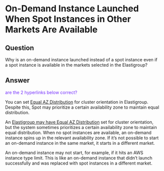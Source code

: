 <meta name="robots" content="noindex">

# On-Demand Instance Launched When Spot Instances in Other Markets Are Available

## Question

Why is an on-demand instance launched instead of a spot instance even if a spot instance is available in the markets selected in the Elastigroup?

## Answer

<font color="#7632FE">are the 2 hyperlinks below correct?</font>

You can set [Equal AZ Distribution](https://docs.spot.io/elastigroup/features/core-features/equal-az-instance-distribution-orientation?id=equal-az-instance-distribution-orientation) for cluster orientation in Elastigroup. Despite this, Spot may prioritize a certain availability zone to maintain equal distribution.

An [Elastigroup may have Equal AZ Distribution](https://docs.spot.io/elastigroup/features/core-features/equal-az-instance-distribution-orientation?id=equal-az-instance-distribution-orientation) set for cluster orientation, but the system sometimes prioritizes a certain availability zone to maintain equal distribution. When no spot instances are available, an on-demand instance spins up in the relevant availability zone. If it’s not possible to start an on-demand instance in the same market, it starts in a different market.

An on-demand instance may not start, for example, if it hits an AWS instance type limit. This is like an on-demand instance that didn’t launch successfully and was replaced with spot instances in a different market.
